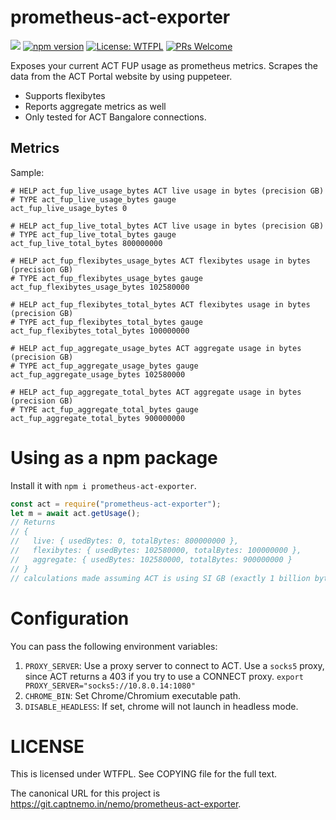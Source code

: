 # prometheus-act-exporter

[![](https://images.microbadger.com/badges/version/captn3m0/prometheus-act-exporter:2.0.6.svg)](https://microbadger.com/images/captn3m0/prometheus-act-exporter:2.0.6) [![npm version](https://badge.fury.io/js/prometheus-act-exporter.svg)](https://badge.fury.io/js/prometheus-act-exporter) [![License: WTFPL](https://img.shields.io/badge/License-WTFPL-blue.svg)](http://www.wtfpl.net/) [![PRs Welcome](https://img.shields.io/badge/PRs-welcome-brightgreen.svg?style=flat-square)](http://makeapullrequest.com)

Exposes your current ACT FUP usage as prometheus metrics. Scrapes the data from the ACT Portal website by using puppeteer.

- Supports flexibytes
- Reports aggregate metrics as well
- Only tested for ACT Bangalore connections.

## Metrics

Sample:

```
# HELP act_fup_live_usage_bytes ACT live usage in bytes (precision GB)
# TYPE act_fup_live_usage_bytes gauge
act_fup_live_usage_bytes 0

# HELP act_fup_live_total_bytes ACT live usage in bytes (precision GB)
# TYPE act_fup_live_total_bytes gauge
act_fup_live_total_bytes 800000000

# HELP act_fup_flexibytes_usage_bytes ACT flexibytes usage in bytes (precision GB)
# TYPE act_fup_flexibytes_usage_bytes gauge
act_fup_flexibytes_usage_bytes 102580000

# HELP act_fup_flexibytes_total_bytes ACT flexibytes usage in bytes (precision GB)
# TYPE act_fup_flexibytes_total_bytes gauge
act_fup_flexibytes_total_bytes 100000000

# HELP act_fup_aggregate_usage_bytes ACT aggregate usage in bytes (precision GB)
# TYPE act_fup_aggregate_usage_bytes gauge
act_fup_aggregate_usage_bytes 102580000

# HELP act_fup_aggregate_total_bytes ACT aggregate usage in bytes (precision GB)
# TYPE act_fup_aggregate_total_bytes gauge
act_fup_aggregate_total_bytes 900000000
```

# Using as a npm package

Install it with `npm i prometheus-act-exporter`.

```js
const act = require("prometheus-act-exporter");
let m = await act.getUsage();
// Returns
// {
//   live: { usedBytes: 0, totalBytes: 800000000 },
//   flexibytes: { usedBytes: 102580000, totalBytes: 100000000 },
//   aggregate: { usedBytes: 102580000, totalBytes: 900000000 }
// }
// calculations made assuming ACT is using SI GB (exactly 1 billion bytes)
```

# Configuration

You can pass the following environment variables:

1.  `PROXY_SERVER`: Use a proxy server to connect to ACT. Use a `socks5` proxy, since ACT returns a 403 if you try to use a CONNECT proxy. `export PROXY_SERVER="socks5://10.8.0.14:1080"`
2.  `CHROME_BIN`: Set Chrome/Chromium executable path.
3.  `DISABLE_HEADLESS`: If set, chrome will not launch in headless mode.

# LICENSE

This is licensed under WTFPL. See COPYING file for the full text.

The canonical URL for this project is <https://git.captnemo.in/nemo/prometheus-act-exporter>.

